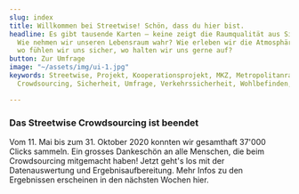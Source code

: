 ```yaml
---
slug: index
title: Willkommen bei Streetwise! Schön, dass du hier bist.
headline: Es gibt tausende Karten – keine zeigt die Raumqualität aus Sicht der Bevölkerung.
  Wie nehmen wir unseren Lebensraum wahr? Wie erleben wir die Atmosphäre eines Ortes,
  wo fühlen wir uns sicher, wo halten wir uns gerne auf?
button: Zur Umfrage
image: "~/assets/img/ui-1.jpg"
keywords: Streetwise, Projekt, Kooperationsprojekt, MKZ, Metropolitanraum, Zürich,
  Crowdsourcing, Sicherheit, Umfrage, Verkehrssicherheit, Wohlbefinden, Metropolitankonferenz

---
```

### Das Streetwise Crowdsourcing ist beendet

Vom 11. Mai bis zum 31. Oktober 2020 konnten wir gesamthaft 37'000 Clicks sammeln. Ein grosses Dankeschön an alle Menschen, die beim Crowdsourcing mitgemacht haben! Jetzt geht's los mit der Datenauswertung und Ergebnisaufbereitung. Mehr Infos zu den Ergebnissen erscheinen in den nächsten Wochen hier.